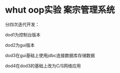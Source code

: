 # whut oop实验 案宗管理系统

分四次迭代开发：

dod1为控制台版本

dod2为gui版本

dod3在gui基础上使用jdbc连接数据库存储数据

dod4在dod3的基础上改为C/S网络应用
